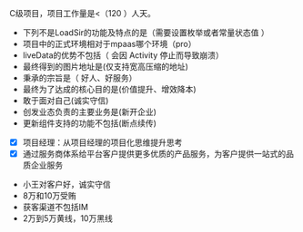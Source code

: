 C级项目，项目工作量是<（120 ）人天。
* 下列不是LoadSir的功能及特点的是（需要设置枚举或者常量状态值 ）
* 项目中的正式环境相对于mpaas哪个环境（pro）
* liveData的优势不包括（ 会因 Activity 停止而导致崩溃）
* 最终得到的图片地址是(仅支持宽高压缩的地址)
* 秉承的宗旨是（ 好人、好服务）
* 最终为了达成的核心目的是(价值提升、增效降本)
* 敢于面对自己(诚实守信)
* 创发业态负责的主要业务是(新开企业)
* 更新组件支持的功能不包括(断点续传)
* [x] 项目经理：从项目经理的项目化思维提升思考
* [x] 通过服务商体系给平台客户提供更多优质的产品服务，为客户提供一站式的品质企业服务
* 小王对客户好，诚实守信
* 8万和10万受贿
* 获客渠道不包括IM
* 2万到5万黄线，10万黑线